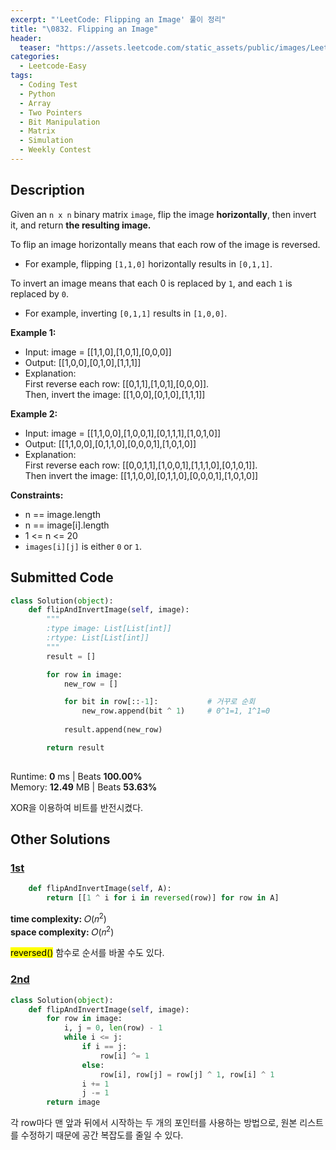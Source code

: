 ```yaml
---
excerpt: "'LeetCode: Flipping an Image' 풀이 정리"
title: "\0832. Flipping an Image"
header:
  teaser: "https://assets.leetcode.com/static_assets/public/images/LeetCode_Sharing.png"
categories:
  - Leetcode-Easy
tags:
  - Coding Test
  - Python
  - Array
  - Two Pointers
  - Bit Manipulation
  - Matrix
  - Simulation
  - Weekly Contest
---
```


## <i class="fa-solid fa-file-lines"></i> Description

Given an `n x n` binary matrix `image`, flip the image **horizontally**, then invert it, and return **the resulting image.**

To flip an image horizontally means that each row of the image is reversed.

- For example, flipping `[1,1,0]` horizontally results in `[0,1,1]`.

To invert an image means that each 0 is replaced by `1`, and each `1` is replaced by `0`.

- For example, inverting `[0,1,1]` results in `[1,0,0]`.

**Example 1:**

- Input: image = [[1,1,0],[1,0,1],[0,0,0]]
- Output: [[1,0,0],[0,1,0],[1,1,1]]
- Explanation:     
First reverse each row: [[0,1,1],[1,0,1],[0,0,0]].     
Then, invert the image: [[1,0,0],[0,1,0],[1,1,1]]      

**Example 2:**

- Input: image = [[1,1,0,0],[1,0,0,1],[0,1,1,1],[1,0,1,0]]
- Output: [[1,1,0,0],[0,1,1,0],[0,0,0,1],[1,0,1,0]]
- Explanation:      
First reverse each row: [[0,0,1,1],[1,0,0,1],[1,1,1,0],[0,1,0,1]].     
Then invert the image: [[1,1,0,0],[0,1,1,0],[0,0,0,1],[1,0,1,0]]

**Constraints:**

- n == image.length
- n == image[i].length
- 1 <= n <= 20
- `images[i][j]` is either `0` or `1`.

## <i class="fa-solid fa-cloud-arrow-up"></i> Submitted Code

```python
class Solution(object):
    def flipAndInvertImage(self, image):
        """
        :type image: List[List[int]]
        :rtype: List[List[int]]
        """
        result = []

        for row in image:
            new_row = []

            for bit in row[::-1]:           # 거꾸로 순회
                new_row.append(bit ^ 1)     # 0^1=1, 1^1=0
            
            result.append(new_row)

        return result
                
```
<i class="fa-solid fa-clock"></i> Runtime: **0** ms \| Beats **100.00%**    
<i class="fa-solid fa-memory"></i> Memory: **12.49** MB \| Beats **53.63%**

XOR을 이용하여 비트를 반전시켰다.

## <i class="fa-solid fa-flask"></i> Other Solutions

### <a href="https://leetcode.com/problems/flipping-an-image/solutions/130590/javacpython-reverse-and-toggle-by-lee215-ee9e/" target="_blank">1st</a>

```python
    def flipAndInvertImage(self, A):
        return [[1 ^ i for i in reversed(row)] for row in A]
```
<i class="fa-solid fa-clock"></i> **time complexity:** 𝑂(𝑛<sup>2</sup>)    
<i class="fa-solid fa-memory"></i> **space complexity:** 𝑂(𝑛<sup>2</sup>)           

<mark>reversed()</mark> 함수로 순서를 바꿀 수도 있다.

### <a href="https://leetcode.com/problems/flipping-an-image/solutions/6759015/master-row-flip-invert-in-a-2d-binary-im-wcen/" target="_blank">2nd</a>

```python
class Solution(object):
    def flipAndInvertImage(self, image):
        for row in image:
            i, j = 0, len(row) - 1
            while i <= j:
                if i == j:
                    row[i] ^= 1
                else:
                    row[i], row[j] = row[j] ^ 1, row[i] ^ 1
                i += 1
                j -= 1
        return image
```
각 row마다 맨 앞과 뒤에서 시작하는 두 개의 포인터를 사용하는 방법으로, 원본 리스트를 수정하기 때문에 공간 복잡도를 줄일 수 있다.